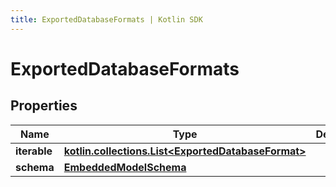 ```yaml
---
title: ExportedDatabaseFormats | Kotlin SDK
---
```




# ExportedDatabaseFormats

## Properties
Name | Type | Description | Notes
------------ | ------------- | ------------- | -------------
**iterable** | [**kotlin.collections.List&lt;ExportedDatabaseFormat&gt;**](ExportedDatabaseFormat) |  | 
**schema** | [**EmbeddedModelSchema**](EmbeddedModelSchema) |  |  [optional]




